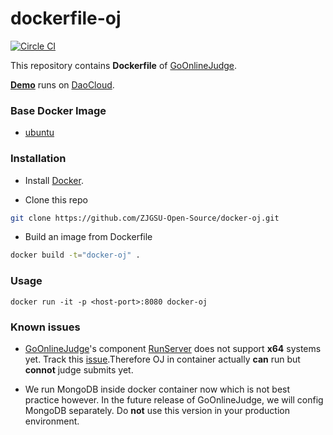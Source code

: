 dockerfile-oj
=============

[![Circle CI](https://circleci.com/gh/ZJGSU-Open-Source/docker-oj.svg?style=svg)](https://circleci.com/gh/ZJGSU-Open-Source/docker-oj)

This repository contains **Dockerfile** of [GoOnlineJudge](https://github.com/ZJGSU-Open-Source/GoOnlineJudge).

[**Demo**](http://clarkzjw-oj.daoapp.io/) runs on [DaoCloud](https://www.daocloud.io/).

### Base Docker Image

* [ubuntu](https://registry.hub.docker.com/_/ubuntu/)

### Installation

+ Install [Docker](https://docs.docker.com/installation/#installation).

+ Clone this repo
```bash
git clone https://github.com/ZJGSU-Open-Source/docker-oj.git
```

+ Build an image from Dockerfile
```bash
docker build -t="docker-oj" .
```
   
### Usage

    docker run -it -p <host-port>:8080 docker-oj

### Known issues

+ [GoOnlineJudge](https://github.com/ZJGSU-Open-Source/GoOnlineJudge)'s component [RunServer](https://github.com/ZJGSU-Open-Source/RunServer) does not support **x64** systems yet. Track this [issue](https://github.com/ZJGSU-Open-Source/RunServer/issues/4).Therefore OJ in container actually **can** run but **connot** judge submits yet. 

+ We run MongoDB inside docker container now which is not best practice however. In the future release of GoOnlineJudge, we will config MongoDB separately. Do **not** use this version in your production environment.
